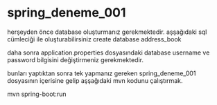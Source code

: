 # spring_deneme_001
herşeyden önce database oluşturmanız gerekmektedir. aşşağıdaki sql cümleciği ile oluşturabilirsiniz
      create database address_book

daha sonra application.properties dosyasındaki database username ve password bilgisini değiştirmeniz gerekmektedir.

bunları yaptıktan sonra tek yapmanız gereken spring_deneme_001 dosyasının içerisine gelip aşşağıdaki mvn kodunu çalıştırmak.

mvn spring-boot:run
